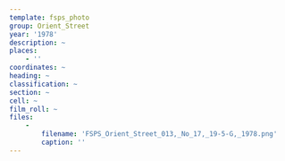 ```yaml
---
template: fsps_photo
group: Orient_Street
year: '1978'
description: ~
places:
    - ''
coordinates: ~
heading: ~
classification: ~
section: ~
cell: ~
film_roll: ~
files:
    -
        filename: 'FSPS_Orient_Street_013,_No_17,_19-5-G,_1978.png'
        caption: ''
---
```

